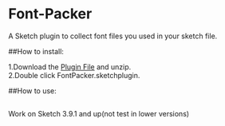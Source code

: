 # Font-Packer
A Sketch plugin to collect font files you used in your sketch file.

##How to install:

1.Download the [Plugin File](https://github.com/bigxixi/Font-Packer/archive/master.zip) and unzip.  
2.Double click FontPacker.sketchplugin. 

##How to use:  

 ##
Work on Sketch 3.9.1 and up(not test in lower versions)


